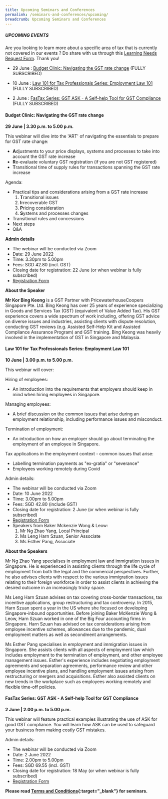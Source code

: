 ```yaml
---
title: Upcoming Seminars and Conferences
permalink: /seminars-and-conferences/upcoming/
breadcrumb: Upcoming Seminars and Conferences
---
```

##### **UPCOMING EVENTS**
Are you looking to learn more about a specific area of tax that is currently not covered in our events ? 
Do share with us through this [Learning Needs Request Form](https://form.gov.sg/5d2c51283703d80011e52615). Thank you!

* 29 June : [Budget Clinic: Navigating the GST rate change](/seminars-and-conferences/upcoming/#29Jun-ta-id) (FULLY SUBSCRIBED)

* 10 June : [Law 101 for Tax Professionals Series: Employment Law 101](/seminars-and-conferences/upcoming/#10Jun-ta-id) (FULLY SUBSCRIBED)

* 2 June : [FasTax Series: GST ASK - A Self-help Tool for GST Compliance](/seminars-and-conferences/upcoming/#2Jun-ta-id)
(FULLY SUBSCRIBED)


<a id="29Jun-ta-id"></a>
#### **Budget Clinic: Navigating the GST rate change**
**29 June | 3.30 p.m. to 5.00 p.m.**

This webinar will dive into the 'ART' of navigating the essentials to prepare for GST rate change:

* **A**djustments to your price displays, systems and processes to take into account the GST rate increase
* **R**e-evaluate voluntary GST registration (if you are not GST registered)
* **T**ransitional time of supply rules for transactions spanning the GST rate increase

Agenda:
* Practical tips and considerations arising from a GST rate increase
  1. **T**ransitional issues
  2. **I**rrecoverable GST
  3. **P**ricing consideration
  4. **S**ystems and processes changes
* Transitional rules and concessions
* Next steps
* Q&A

**Admin details**
* The webinar will be conducted via Zoom
* Date: 29 June 2022
* Time: 3.30pm to 5.00pm
* Fees: SGD 42.80 (incl. GST)
* Closing date for registration: 22 June (or when webinar is fully subscribed)
* [Registration Form](https://form.gov.sg/62982250204d74001320c462)

**About the Speaker**

**Mr Kor Bing Keong** is a GST Partner with PricewaterhouseCoopers Singapore Pte. Ltd. Bing Keong has over 25 years of experience specializing in Goods and Services Tax (GST) (equivalent of Value Added Tax). His GST experience covers a wide spectrum of work including, offering GST advice on diverse issues and industries, assisting clients with dispute resolution, conducting GST reviews (e.g. Assisted Self-Help Kit and Assisted Compliance Assurance Program) and GST training. Bing Keong was heavily involved in the implementation of GST in Singapore and Malaysia.


<a id="10Jun-ta-id"></a>
#### **Law 101 for Tax Professionals Series: Employment Law 101**
**10 June | 3.00 p.m. to 5.00 p.m.**

This webinar will cover:
 
Hiring of employees:
* An introduction into the requirements that employers should keep in mind when hiring employees in Singapore.
 
Managing employees:
* A brief discussion on the common issues that arise during an employment relationship, including performance issues and misconduct.
 
Termination of employment:
* An introduction on how an employer should go about terminating the employment of an employee in Singapore. 
 
Tax applications in the employment context - common issues that arise:
* Labelling termination payments as "ex-gratia" or "severance"
* Employees working remotely during Covid

Admin details:
* The webinar will be conducted via Zoom
* Date: 10 June 2022
* Time: 3.00pm to 5.00pm
* Fees: SGD 42.80 (include GST)
* Closing date for registration: 2 June (or when webinar is fully subscribed)
* [Registration Form](https://form.gov.sg/62834615c27fbc00121675dd)
* Speakers from Baker Mckenzie Wong & Leow:
	1. Mr Ng Zhao Yang, Local Principal
	2. Ms Leng Harn Szuan, Senior Associate
	3. Ms Esther Pang, Associate

**About the Speakers**

Mr Ng Zhao Yang specialises in employment law and immigration issues in Singapore. He is experienced in assisting clients through the life cycle of employment from both the legal and the commercial perspectives. Further, he also advises clients with respect to the various immigration issues relating to their foreign workforce in order to assist clients in achieving the desired outcome in an increasingly tricky space.

Ms Leng Harn Szuan advises on tax covering cross-border transactions, tax incentive applications, group restructuring and tax controversy. In 2015, Harn Szuan spent a year in the US where she focused on developing Singapore-inbound opportunities. Before joining Baker McKenzie Wong & Leow, Harn Szuan worked in one of the Big Four accounting firms in Singapore. Harn Szuan has advised on tax considerations arising from employee incentive schemes, allowances due to the pandemic, dual employment matters as well as secondment arrangements.

Ms Esther Pang specialises in employment and immigration issues in Singapore. She assists clients with all aspects of employment law which includes employment to the termination of employment, and other employee management issues. Esther's experience includes negotiating employment agreements and separation agreements, performance review and other employee incentive plans, and handling employment issues arising from restructuring or mergers and acquisitions. Esther also assisted clients on new trends in the workplace such as employees working remotely and flexible time-off policies.


<a id="2Jun-ta-id"></a>
#### **FasTax Series: GST ASK - A Self-help Tool for GST Compliance**
**2 June | 2.00 p.m. to 5.00 p.m.**

This webinar will feature practical examples illustrating the use of ASK for good GST compliance. You will learn how ASK can be used to safeguard your business from making costly GST mistakes.

Admin details:
* The webinar will be conducted via Zoom
* Date: 2 June 2022
* Time: 2.00pm to 5.00pm
* Fees: SGD 69.55 (incl. GST)
* Closing date for registration: 18 May (or when webinar is fully subscribed)
* [Registration Form](https://form.gov.sg/627c79952177ad0012018308)







**Please read [Terms and Conditions](https://production-iras-tax-academy.netlify.com/executive-tax-programmes/terms-and-conditions/){:target="_blank"} for seminars.**